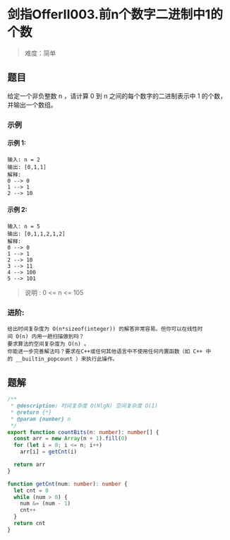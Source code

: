 # 剑指OfferII003.前n个数字二进制中1的个数

> 难度：简单

## 题目

给定一个非负整数 n ，请计算 0 到 n 之间的每个数字的二进制表示中 1 的个数，并输出一个数组。

### 示例

#### 示例 1:

```
输入: n = 2
输出: [0,1,1]
解释:
0 --> 0
1 --> 1
2 --> 10
```

#### 示例 2:

```
输入: n = 5
输出: [0,1,1,2,1,2]
解释:
0 --> 0
1 --> 1
2 --> 10
3 --> 11
4 --> 100
5 --> 101
```

> 说明 : 0 <= n <= 105

### 进阶:

```
给出时间复杂度为 O(n*sizeof(integer)) 的解答非常容易。但你可以在线性时间 O(n) 内用一趟扫描做到吗？
要求算法的空间复杂度为 O(n) 。
你能进一步完善解法吗？要求在C++或任何其他语言中不使用任何内置函数（如 C++ 中的 __builtin_popcount ）来执行此操作。
```

## 题解

```ts
/**
 * @description: 时间复杂度 O(NlgN) 空间复杂度 O(1)
 * @return {*}
 * @param {number} n
 */
export function countBits(n: number): number[] {
  const arr = new Array(n + 1).fill(0)
  for (let i = 0; i <= n; i++)
    arr[i] = getCnt(i)

  return arr
}

function getCnt(num: number): number {
  let cnt = 0
  while (num > 0) {
    num &= (num - 1)
    cnt++
  }
  return cnt
}
```
